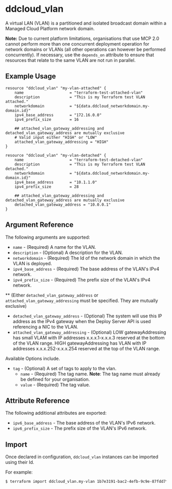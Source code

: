 # ddcloud\_vlan

A virtual LAN (VLAN) is a partitioned and isolated broadcast domain within a Managed Cloud Platform network domain.

**Note:** Due to current platform limitations, organisations that use MCP 2.0 cannot perform more than one concurrent deployment operation for network domains or VLANs (all other operations can however be performed concurrently). If necessary, use the `depends_on` attribute to ensure that resources that relate to the same VLAN are not run in parallel.

## Example Usage

```
resource "ddcloud_vlan" "my-vlan-attached" {
    name                    = "terraform-test-attached-vlan"
    description             = "This is my Terraform test VLAN attached."
    networkdomain           = "${data.ddcloud_networkdomain.my-domain.id}"
    ipv4_base_address       = "172.16.0.0"
    ipv4_prefix_size        = 16
    
    ## attached_vlan_gateway_addressing and detached_vlan_gateway_address are mutually exclusive
    # Valid input either "HIGH" or "LOW"
    attached_vlan_gateway_addressing = "HIGH"
}

resource "ddcloud_vlan" "my-vlan-detached" {
    name                    = "terraform-test-detached-vlan"
    description             = "This is my Terraform test VLAN detached."
    networkdomain           = "${data.ddcloud_networkdomain.my-domain.id}"
    ipv4_base_address       = "10.1.1.0"
    ipv4_prefix_size        = 28
    
    ## attached_vlan_gateway_addressing and detached_vlan_gateway_address are mutually exclusive
    detached_vlan_gateway_address = "10.0.0.1"
}

```

## Argument Reference

The following arguments are supported:

* `name` - (Required) A name for the VLAN.
* `description` - (Optional) A description for the VLAN.
* `networkdomain` - (Required) The Id of the network domain in which the VLAN is deployed.
* `ipv4_base_address` - (Required) The base address of the VLAN's IPv4 network.
* `ipv4_prefix_size` - (Required) The prefix size of the VLAN's IPv4 network.

** (Either `detached_vlan_gateway_address` or `attached_vlan_gateway_addressing` must be specified. They are mutually exclusive) 

* `detached_vlan_gateway_address` - (Optional) The system will use this IP address as the IPv4 gateway when the Deploy Server API is used referencing a NIC to the VLAN.
* `attached_vlan_gateway_addressing` - (Optional) LOW gatewayAddressing has small VLAM with IP addresses x.x.x.1-x.x.x.3 reserved at the bottom of the VLAN range. HIGH gatewayAddressing has VLAN with IP addresses x.x.x.252-x.x.x.254 reserved at the top of the VLAN range.

Available Options include.
* `tag` - (Optional) A set of tags to apply to the vlan.
    * `name` - (Required) The tag name. **Note**: The tag name must already be defined for your organisation.
    * `value` - (Required) The tag value.

## Attribute Reference

The following additional attributes are exported:

* `ipv6_base_address` - The base address of the VLAN's IPv6 network.
* `ipv6_prefix_size` - The prefix size of the VLAN's IPv6 network.

## Import

Once declared in configuration, `ddcloud_vlan` instances can be imported using their Id.

For example:

```bash
$ terraform import ddcloud_vlan.my-vlan 1b7e3191-bac2-4efb-9c9e-87fdd7f86ded
```
